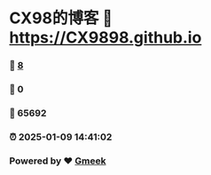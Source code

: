 # CX98的博客 :link: https://CX9898.github.io 
### :page_facing_up: [8](https://CX9898.github.io/tag.html) 
### :speech_balloon: 0 
### :hibiscus: 65692 
### :alarm_clock: 2025-01-09 14:41:02 
### Powered by :heart: [Gmeek](https://github.com/Meekdai/Gmeek)
